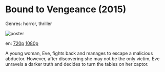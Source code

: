 # Bound to Vengeance (2015)

Genres: horror, thriller

![poster](http://image.tmdb.org/t/p/w500/i10TBdHpX0e7CC2eDM5xUitmmGY.jpg)

en:
  [720p](magnet:?xt=urn:btih:D36C4C52C874130782FF0921DFDF5DE05F3D3308&tr=udp://glotorrents.pw:6969/announce&tr=udp://tracker.opentrackr.org:1337/announce&tr=udp://torrent.gresille.org:80/announce&tr=udp://tracker.openbittorrent.com:80&tr=udp://tracker.coppersurfer.tk:6969&tr=udp://tracker.leechers-paradise.org:6969&tr=udp://p4p.arenabg.ch:1337&tr=udp://tracker.internetwarriors.net:1337)
  [1080p](magnet:?xt=urn:btih:2E03EF88A0977342B863100B59B09F7078AA57A4&tr=udp://glotorrents.pw:6969/announce&tr=udp://tracker.opentrackr.org:1337/announce&tr=udp://torrent.gresille.org:80/announce&tr=udp://tracker.openbittorrent.com:80&tr=udp://tracker.coppersurfer.tk:6969&tr=udp://tracker.leechers-paradise.org:6969&tr=udp://p4p.arenabg.ch:1337&tr=udp://tracker.internetwarriors.net:1337)
  


A young woman, Eve, fights back and manages to escape a malicious abductor. However, after discovering she may not be the only victim, Eve unravels a darker truth and decides to turn the tables on her captor.